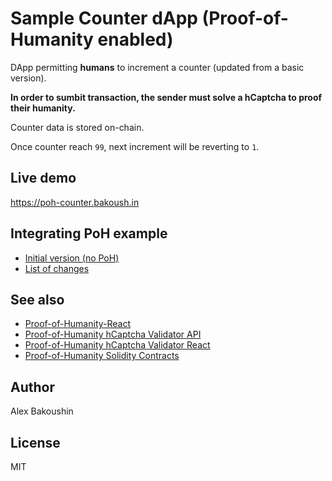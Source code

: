 # Sample Counter dApp (Proof-of-Humanity enabled)

DApp permitting **humans** to increment a counter (updated from a basic version).

**In order to sumbit transaction, the sender must solve a hCaptcha to proof their humanity.**

Counter data is stored on-chain.

Once counter reach `99`, next increment will be reverting to `1`.

## Live demo

https://poh-counter.bakoush.in

## Integrating PoH example

- [Initial version (no PoH)](https://github.com/bakoushin/poh-counter-example/tree/basic-counter)
- [List of changes](https://github.com/bakoushin/poh-counter-example/commit/b96d77e2cd802187a9008393ab1bc46749bb2bbe)

## See also

- [Proof-of-Humanity-React](https://npmjs.com/packages/poh-react)
- [Proof-of-Humanity hCaptcha Validator API](https://github.com/bakoushin/poh-validator-hcaptcha-api)
- [Proof-of-Humanity hCaptcha Validator React](https://npmjs.com/package/poh-validator-hcaptcha-react)
- [Proof-of-Humanity Solidity Contracts](https://github.com/bakoushin/poh-contracts)

## Author

Alex Bakoushin

## License

MIT
